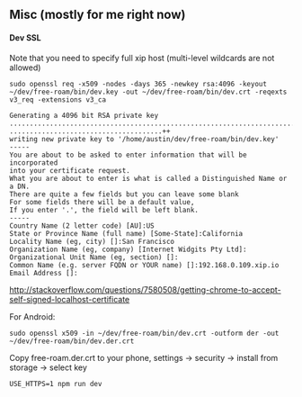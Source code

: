 ## Misc (mostly for me right now)
#### Dev SSL

Note that you need to specify full xip host (multi-level wildcards are not allowed)

```
sudo openssl req -x509 -nodes -days 365 -newkey rsa:4096 -keyout ~/dev/free-roam/bin/dev.key -out ~/dev/free-roam/bin/dev.crt -reqexts v3_req -extensions v3_ca
```
```
Generating a 4096 bit RSA private key
...............................................................................................................................++
......................................++
writing new private key to '/home/austin/dev/free-roam/bin/dev.key'
-----
You are about to be asked to enter information that will be incorporated
into your certificate request.
What you are about to enter is what is called a Distinguished Name or a DN.
There are quite a few fields but you can leave some blank
For some fields there will be a default value,
If you enter '.', the field will be left blank.
-----
Country Name (2 letter code) [AU]:US
State or Province Name (full name) [Some-State]:California
Locality Name (eg, city) []:San Francisco
Organization Name (eg, company) [Internet Widgits Pty Ltd]:
Organizational Unit Name (eg, section) []:
Common Name (e.g. server FQDN or YOUR name) []:192.168.0.109.xip.io
Email Address []:
```

http://stackoverflow.com/questions/7580508/getting-chrome-to-accept-self-signed-localhost-certificate

For Android:
```
sudo openssl x509 -in ~/dev/free-roam/bin/dev.crt -outform der -out ~/dev/free-roam/bin/dev.der.crt
```

Copy free-roam.der.crt to your phone, settings -> security -> install from storage -> select key

`USE_HTTPS=1 npm run dev`
